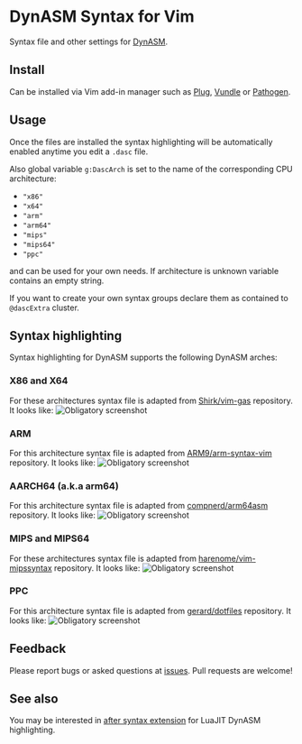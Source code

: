 DynASM Syntax for Vim
=========================

Syntax file and other settings for [DynASM](https://luajit.org/dynasm.html).

Install
-------

Can be installed via Vim add-in manager such as
[Plug](https://github.com/junegunn/vim-plug),
[Vundle](https://github.com/gmarik/vundle) or
[Pathogen](https://github.com/tpope/vim-pathogen).

Usage
-----

Once the files are installed the syntax highlighting will be
automatically enabled anytime you edit a `.dasc` file.

Also global variable `g:DascArch` is set to the name of the corresponding
CPU architecture:
- `"x86"`
- `"x64"`
- `"arm"`
- `"arm64"`
- `"mips"`
- `"mips64"`
- `"ppc"`

and can be used for your own needs. If architecture is unknown variable
contains an empty string.

If you want to create your own syntax groups declare them as
contained to `@dascExtra` cluster.

Syntax highlighting
-------------------

Syntax highlighting for DynASM supports the following DynASM arches:

### X86 and X64

For these architectures syntax file is adapted from
[Shirk/vim-gas](https://github.com/Shirk/vim-gas) repository.
It looks like:
![Obligatory screenshot](https://raw.github.com/Buristan/vim-syntax-dynasm/master/img-examples/example-x86.png)

### ARM

For this architecture syntax file is adapted from
[ARM9/arm-syntax-vim](https://github.com/ARM9/arm-syntax-vim) repository.
It looks like:
![Obligatory screenshot](https://raw.github.com/Buristan/vim-syntax-dynasm/master/img-examples/example-arm.png)

### AARCH64 (a.k.a arm64)

For this architecture syntax file is adapted from
[compnerd/arm64asm](http://github.com/compnerd/arm64asm) repository.
It looks like:
![Obligatory screenshot](https://raw.github.com/Buristan/vim-syntax-dynasm/master/img-examples/example-arm64.png)

### MIPS and MIPS64

For these architectures syntax file is adapted from
[harenome/vim-mipssyntax](http://github.com/harenome/vim-mipssyntax) repository.
It looks like:
![Obligatory screenshot](https://raw.github.com/Buristan/vim-syntax-dynasm/master/img-examples/example-mips.png)

### PPC

For this architecture syntax file is adapted from
[gerard/dotfiles](http://github.com/gerard/dotfiles) repository.
It looks like:
![Obligatory screenshot](https://raw.github.com/Buristan/vim-syntax-dynasm/master/img-examples/example-ppc.png)

Feedback
--------

Please report bugs or asked questions at [issues](https://github.com/Buristan/vim-syntax-dynasm/issues).
Pull requests are welcome!

See also
--------

You may be interested in
[after syntax extension](https://github.com/Buristan/vim-after-syntax-dasc-luajit)
for LuaJIT DynASM highlighting.
